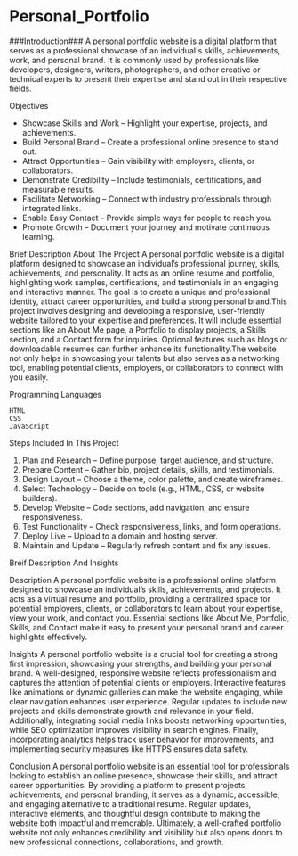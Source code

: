 # Personal_Portfolio

###Introduction###
A personal portfolio website is a digital platform that serves as a professional showcase of an individual's skills, achievements, work, and personal brand. It is commonly used by professionals like developers, designers, writers, photographers, and other creative or technical experts to present their expertise and stand out in their respective fields.

Objectives
* Showcase Skills and Work – Highlight your expertise, projects, and achievements.
* Build Personal Brand – Create a professional online presence to stand out.
* Attract Opportunities – Gain visibility with employers, clients, or collaborators.
* Demonstrate Credibility – Include testimonials, certifications, and measurable results.
* Facilitate Networking – Connect with industry professionals through integrated links.
* Enable Easy Contact – Provide simple ways for people to reach you.
* Promote Growth – Document your journey and motivate continuous learning.

Brief Description About The Project
A personal portfolio website is a digital platform designed to showcase an individual’s professional journey, skills, achievements, and personality. It acts as an online resume and portfolio, highlighting work samples, certifications, and testimonials in an engaging and interactive manner. The goal is to create a unique and professional identity, attract career opportunities, and build a strong personal brand.This project involves designing and developing a responsive, user-friendly website tailored to your expertise and preferences. It will include essential sections like an About Me page, a Portfolio to display projects, a Skills section, and a Contact form for inquiries. Optional features such as blogs or downloadable resumes can further enhance its functionality.The website not only helps in showcasing your talents but also serves as a networking tool, enabling potential clients, employers, or collaborators to connect with you easily.

Programming Languages
~~~
HTML
CSS
JavaScript
~~~

Steps Included In This Project
1. Plan and Research – Define purpose, target audience, and structure.
2. Prepare Content – Gather bio, project details, skills, and testimonials.
3. Design Layout – Choose a theme, color palette, and create wireframes.
4. Select Technology – Decide on tools (e.g., HTML, CSS, or website builders).
5. Develop Website – Code sections, add navigation, and ensure responsiveness.
6. Test Functionality – Check responsiveness, links, and form operations.
7. Deploy Live – Upload to a domain and hosting server.
8. Maintain and Update – Regularly refresh content and fix any issues.

Breif Description And Insights

Description
A personal portfolio website is a professional online platform designed to showcase an individual’s skills, achievements, and projects. It acts as a virtual resume and portfolio, providing a centralized space for potential employers, clients, or collaborators to learn about your expertise, view your work, and contact you. Essential sections like About Me, Portfolio, Skills, and Contact make it easy to present your personal brand and career highlights effectively.

Insights
A personal portfolio website is a crucial tool for creating a strong first impression, showcasing your strengths, and building your personal brand. A well-designed, responsive website reflects professionalism and captures the attention of potential clients or employers. Interactive features like animations or dynamic galleries can make the website engaging, while clear navigation enhances user experience. Regular updates to include new projects and skills demonstrate growth and relevance in your field. Additionally, integrating social media links boosts networking opportunities, while SEO optimization improves visibility in search engines. Finally, incorporating analytics helps track user behavior for improvements, and implementing security measures like HTTPS ensures data safety.

Conclusion
A personal portfolio website is an essential tool for professionals looking to establish an online presence, showcase their skills, and attract career opportunities. By providing a platform to present projects, achievements, and personal branding, it serves as a dynamic, accessible, and engaging alternative to a traditional resume. Regular updates, interactive elements, and thoughtful design contribute to making the website both impactful and memorable. Ultimately, a well-crafted portfolio website not only enhances credibility and visibility but also opens doors to new professional connections, collaborations, and growth.






















